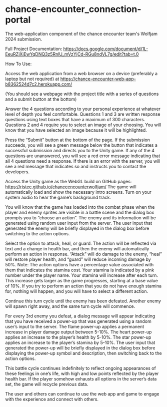 # chance-encounter_connection-portal
The web-application component of the chance encounter team's Wolfjam 2024 submission.


Full Project Documentation: https://docs.google.com/document/d/1L-EeuRZiXiEwYqDNQ3z5RnlU_mVzYjCd-RGu8ndVL7g/edit?tab=t.0


How To Use:

Access the web application from a web browser on a device (preferably a laptop but not required) at https://chance-encounter-web-app-b8362524d7c2.herokuapp.com/

(You should see a webpage with the project title with a series of questions and a submit button at the bottom)

Answer the 4 questions according to your personal experience at whatever level of depth you feel comfortable.
Questions 1 and 3 are written response questions using text boxes that have a maximum of 300 characters.
Questions 2 and 4 require you to select an image of your choosing. You will know that you have selected an image because it will be highlighted.

Press the “Submit” button at the bottom of the page.
If the submission succeeds, you will see a green message below the button that indicates a successful submission and directs you to the Unity game.
If any of the 4 questions are unanswered, you will see a red error message indicating that all 4 questions need a response.
If there is an error with the server, you will see a red message that indicates so and instructs you to contact the developers.

Access the Unity game as the WebGL build on GitHub pages: https://ristec.github.io/chanceencounterwolfjam/
The game will automatically load and show the necessary intro screens.
Turn on your system audio to hear the game’s background track.

You will know that the game has loaded into the combat phase when the player and enemy sprites are visible in a battle scene and the dialog box prompts you to “choose an action”.
The enemy and its information will be generated using random user input from the server.
The user input that generated the enemy will be briefly displayed in the dialog box before switching to the action options.

Select the option to attack, heal, or guard. The action will be reflected via text and a change in health bar, and then the enemy will automatically perform an action in response.
“Attack” will do damage to the enemy, “heal” will restore player health, and “guard” will reduce incoming damage by 50%.
Note: The action options have a percentage value associated with them that indicates the stamina cost. Your stamina is indicated by a pink number under the player name. 
Your stamina will increase after each turn. This increase gets larger as the game progresses, starting at a base value of 10%.
If you try to perform an action that you do not have enough stamina for, nothing will happen, and you will have to select a different action.

Continue this turn cycle until the enemy has been defeated. Another enemy will spawn right away, and the same turn cycle will commence.

For every 3rd enemy you defeat, a dialog message will appear indicating that you have received a power-up that was generated using a random user’s input to the server.
The flame power-up applies a permanent increase in player damage output between 5-10%.
The heart power-up applies an increase to the player’s health by 5-10%.
The star power-up applies an increase to the player’s stamina by 5-10%.
The user input that generated the power-up will be briefly displayed in the dialog box before displaying the power-up symbol and description, then switching back to the action options.

This battle cycle continues indefinitely to reflect ongoing appearances of these feelings in one’s life, with high and low points reflected by the player health bar.
If the player somehow exhausts all options in the server’s data set, the game will recycle previous data.

 The user and others can continue to use the web app and game to engage with the experience and connect with others.
